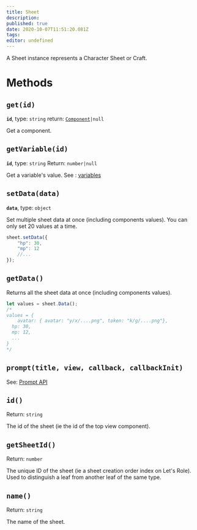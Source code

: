 ```yaml
---
title: Sheet
description: 
published: true
date: 2020-10-07T11:51:20.081Z
tags: 
editor: undefined
---
```


A Sheet instance represents a Character Sheet or Craft.

# Methods

## `get(id)`
**`id`**, type: `string`
return: [`Component`](/system-builder/scripting/component)`|null`

Get a component.

## `getVariable(id)`
**`id`**, type: `string`
Return: `number|null`

Get a variable's value. See : [variables](/en/system-builder/general/variables)

## `setData(data)`
**`data`**, type: `object`

Set multiple sheet data at once (including components values).
You can only set 20 values at a time.
```javascript
sheet.setData({
    "hp": 30,
    "mp": 12
    //...
});
```

## `getData()`

Returns all the sheet data at once (including components values).
```javascript
let values = sheet.Data();
/* 
values = { 
	avatar: { avatar: "y/x/....png", token: "k/g/....png"},
  hp: 30,
  mp: 12,
  ...
}
*/
```

## `prompt(title, view, callback, callbackInit)`
See: [Prompt API](/en/system-builder/scripting/prompt)

## `id()`
Return: `string`

The id of the sheet (ie the id of the top view component).

## `getSheetId()`
Return: `number`

The unique ID of the sheet (ie a sheet creation order index on Let's Role). Used to distinguish a leaf from another leaf of the same type.

## `name()`
Return: `string`

The name of the sheet.